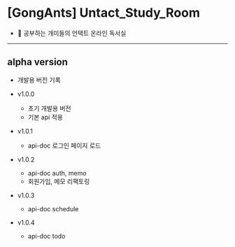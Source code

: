 # [GongAnts] Untact_Study_Room

- 🐜 공부하는 개미들의 언택트 온라인 독서실

---

## alpha version

- 개발용 버전 기록

- v1.0.0
  - 초기 개발용 버전
  - 기본 api 적용

- v1.0.1
  - api-doc 로그인 페이지 로드

- v1.0.2
  - api-doc auth, memo
  - 회원가입, 메모 리팩토링

- v1.0.3
  - api-doc schedule

- v1.0.4
  - api-doc todo
